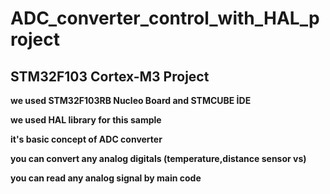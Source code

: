#  ADC_converter_control_with_HAL_project
## STM32F103 Cortex-M3 Project 

**we used STM32F103RB Nucleo Board and STMCUBE İDE**

**we used HAL library for this sample**

**it's basic concept of ADC converter**

**you can convert any analog digitals (temperature,distance sensor vs)**

**you can read any analog signal by main code**
